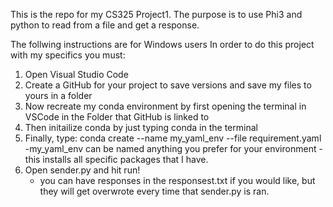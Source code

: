 This is the repo for my CS325 Project1.
The purpose is to use Phi3 and python to read from a file and get a response.

The follwing instructions are for Windows users
In order to do this project with my specifics you must:

1. Open Visual Studio Code
2. Create a GitHub for your project to save versions and save my files to yours in a folder
3. Now recreate my conda environment by first opening the terminal in VSCode in the Folder that GitHub is linked to
4. Then initailize conda by just typing conda in the terminal
5. Finally, type: conda create --name my_yaml_env --file requirement.yaml
    -my_yaml_env can be named anything you prefer for your environment
    -this installs all specific packages that I have.
6. Open sender.py and hit run!
    - you can have responses in the responsest.txt if you would like, but they will get overwrote every time that sender.py is ran.
